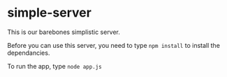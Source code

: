 # simple-server
This is our barebones simplistic server.


Before you can use this server, you need to type `npm install` to install the dependancies.

To run the app, type `node app.js`
